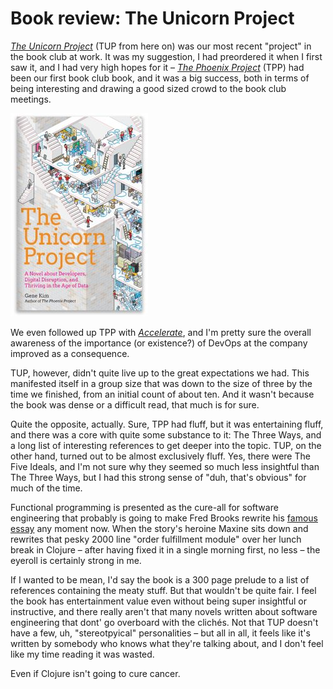 # Book review: The Unicorn Project

[*The Unicorn Project*][1] (TUP from here on) was our most recent "project" in
the book club at work. It was my suggestion, I had preordered it when I first
saw it, and I had very high hopes for it – [*The Phoenix Project*][2] (TPP) had
been our first book club book, and it was a big success, both in terms of being
interesting and drawing a good sized crowd to the book club meetings.

[1]: https://itrevolution.com/the-unicorn-project
[2]: https://itrevolution.com/book/the-phoenix-project

![Cover of *The Unicorn Project*](images/2020-02-24-unicorn-project.jpg)

We even followed up TPP with [*Accelerate*][3], and I'm pretty sure the overall
awareness of the importance (or existence?) of DevOps at the company improved
as a consequence.

[3]: https://itrevolution.com/book/accelerate

TUP, however, didn't quite live up to the great expectations we had. This
manifested itself in a group size that was down to the size of three by the
time we finished, from an initial count of about ten. And it wasn't because the
book was dense or a difficult read, that much is for sure.

Quite the opposite, actually. Sure, TPP had fluff, but it was entertaining
fluff, and there was a core with quite some substance to it: The Three Ways,
and a long list of interesting references to get deeper into the topic. TUP, on
the other hand, turned out to be almost exclusively fluff. Yes, there were The
Five Ideals, and I'm not sure why they seemed so much less insightful than The
Three Ways, but I had this strong sense of "duh, that's obvious" for much of
the time.

Functional programming is presented as the cure-all for software engineering
that probably is going to make Fred Brooks rewrite his [famous essay][4] any
moment now. When the story's heroine Maxine sits down and rewrites that pesky
2000 line "order fulfillment module" over her lunch break in Clojure – after
having fixed it in a single morning first, no less – the eyeroll is certainly
strong in me.

[4]: http://faculty.salisbury.edu/~xswang/Research/Papers/SERelated/no-silver-bullet.pdf

If I wanted to be mean, I'd say the book is a 300 page prelude to a list of
references containing the meaty stuff. But that wouldn't be quite fair. I feel
the book has entertainment value even without being super insightful or
instructive, and there really aren't that many novels written about software
engineering that dont' go overboard with the clichés. Not that TUP doesn't have
a few, uh, "stereotpyical" personalities – but all in all, it feels like it's
written by somebody who knows what they're talking about, and I don't feel like
my time reading it was wasted.

Even if Clojure isn't going to cure cancer.
